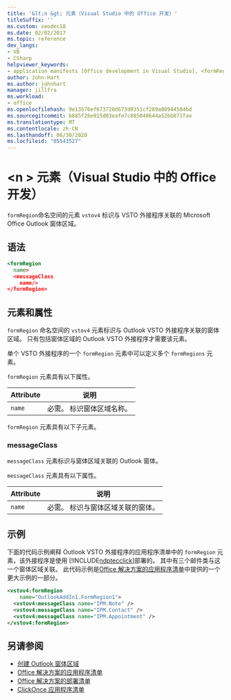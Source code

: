 ```yaml
---
title: '&lt;n &gt; 元素（Visual Studio 中的 Office 开发）'
titleSuffix: ''
ms.custom: seodec18
ms.date: 02/02/2017
ms.topic: reference
dev_langs:
- VB
- CSharp
helpviewer_keywords:
- application manifests [Office development in Visual Studio], <formRegion> element
author: John-Hart
ms.author: johnhart
manager: jillfra
ms.workload:
- office
ms.openlocfilehash: 9e13576ef673728d673d0351cf289a80944584bd
ms.sourcegitcommit: b885f26e015d03eafe7c885040644a52bb071fae
ms.translationtype: MT
ms.contentlocale: zh-CN
ms.lasthandoff: 06/30/2020
ms.locfileid: "85543527"
---
```

# <a name="ltformregiongt-element-office-development-in-visual-studio"></a>&lt;n &gt; 元素（Visual Studio 中的 Office 开发）
  `formRegion`命名空间的元素 `vstov4` 标识与 VSTO 外接程序关联的 Microsoft Office Outlook 窗体区域。

## <a name="syntax"></a>语法

```xml
<formRegion
  name>
  <messageClass
    name/>
</formRegion>
```

## <a name="elements-and-attributes"></a>元素和属性
 `formRegion` 命名空间的 `vstov4` 元素标识与 Outlook VSTO 外接程序关联的窗体区域。 只有包括窗体区域的 Outlook VSTO 外接程序才需要该元素。

 单个 VSTO 外接程序的一个 `formRegion` 元素中可以定义多个 `formRegions` 元素。

 `formRegion` 元素具有以下属性。

|Attribute|说明|
|---------------|-----------------|
|`name`|必需。 标识窗体区域名称。|

 `formRegion` 元素具有以下子元素。

### <a name="messageclass"></a>messageClass
 `messageClass` 元素标识与窗体区域关联的 Outlook 窗体。

 `messageClass` 元素具有以下属性。

|Attribute|说明|
|---------------|-----------------|
|`name`|必需。 标识与窗体区域关联的窗体。|

## <a name="example"></a>示例
 下面的代码示例阐释 Outlook VSTO 外接程序的应用程序清单中的 `formRegion` 元素，该外接程序是使用 [!INCLUDE[ndptecclick](../vsto/includes/ndptecclick-md.md)]部署的。 其中有三个邮件类与这一个窗体区域关联。 此代码示例是[Office 解决方案的应用程序清单](../vsto/application-manifests-for-office-solutions.md)中提供的一个更大示例的一部分。

```xml
<vstov4:formRegion
    name="OutlookAddIn1.FormRegion1">
  <vstov4:messageClass name="IPM.Note" />
  <vstov4:messageClass name="IPM.Contact" />
  <vstov4:messageClass name="IPM.Appointment" />
</vstov4:formRegion>
```

## <a name="see-also"></a>另请参阅

- [创建 Outlook 窗体区域](../vsto/creating-outlook-form-regions.md)
- [Office 解决方案的应用程序清单](../vsto/application-manifests-for-office-solutions.md)
- [Office 解决方案的部署清单](../vsto/deployment-manifests-for-office-solutions.md)
- [ClickOnce 应用程序清单](../deployment/clickonce-application-manifest.md)